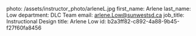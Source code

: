 photo: /assets/instructor_photo/arleneL.jpg
first_name: Arlene
last_name: Low
department: DLC Team
email: arlene.Low@sunwestsd.ca
job_title: Instructional Design
title: Arlene Low
id: b2a3ff82-c892-4a88-9b45-f27f60fa8456
